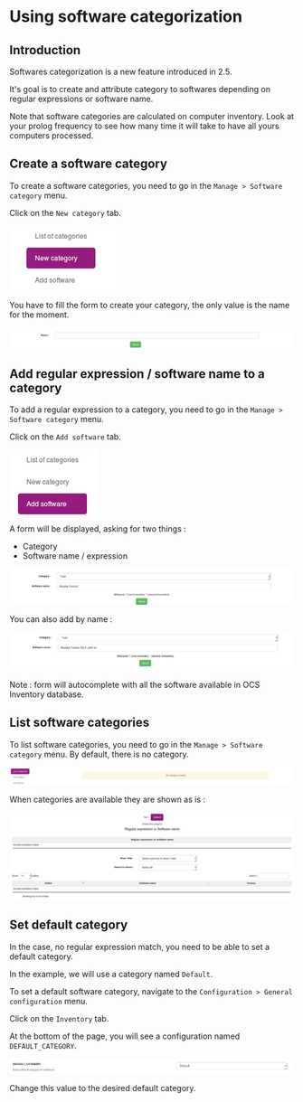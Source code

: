 # Using software categorization

## Introduction

Softwares categorization is a new feature introduced in 2.5.

It's goal is to create and attribute category to softwares depending on regular expressions or software name.

Note that software categories are calculated on computer inventory. Look at your prolog frequency to see how many time it will take to have all yours computers processed.

## Create a software category

To create a software categories, you need to go in the ```Manage > Software category``` menu.

Click on the ```New category``` tab.

![Create category](../../img/server/reports/software_categories_tab_create.png)

You have to fill the form to create your category, the only value is the name for the moment.

![Category form](../../img/server/reports/software_categories_category_form.png)

## Add regular expression / software name to a category

To add a regular expression to a category, you need to go in the ```Manage > Software category``` menu.

Click on the ```Add software``` tab.

![Add soft tab](../../img/server/reports/software_categories_tab_add_soft.png)

A form will be displayed, asking for two things :
* Category
* Software name / expression
  
![Add regular exp](../../img/server/reports/software_categories_add_regular_exp.png)

You can also add by name :

![Add by name](../../img/server/reports/software_categories_add_soft_name.png)

Note : form will autocomplete with all the software available in OCS Inventory database.

## List software categories

To list software categories, you need to go in the ```Manage > Software category``` menu.
By default, there is no category.

![Empty list soft cat](../../img/server/reports/software_categories_list_empty.png)

When categories are available they are shown as is :

![List soft cat](../../img/server/reports/software_categories_list_categories.png)

## Set default category

In the case, no regular expression match, you need to be able to set a default category.

In the example, we will use a category named ```Default```.

To set a default software category, navigate to the ```Configuration > General configuration``` menu.

Click on the ```Inventory``` tab.

At the bottom of the page, you will see a configuration named ```DEFAULT_CATEGORY```.

![Default cat](../../img/server/reports/software_categories_default_config.png)

Change this value to the desired default category.

